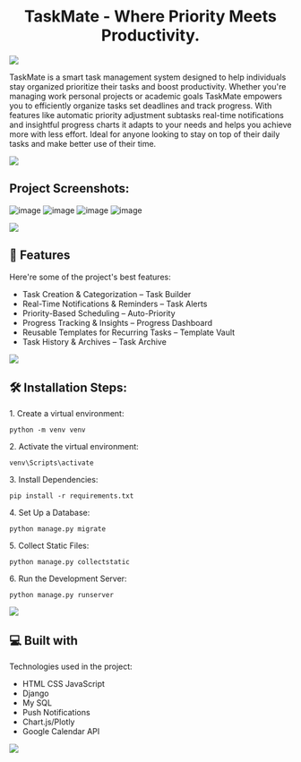 <h1 align="center" id="title">TaskMate - Where Priority Meets Productivity.</h1>
<img src="https://user-images.githubusercontent.com/73097560/115834477-dbab4500-a447-11eb-908a-139a6edaec5c.gif">

<p id="description">TaskMate is a smart task management system designed to help individuals stay organized prioritize their tasks and boost productivity. Whether you're managing work personal projects or academic goals TaskMate empowers you to efficiently organize tasks set deadlines and track progress. With features like automatic priority adjustment subtasks real-time notifications and insightful progress charts it adapts to your needs and helps you achieve more with less effort. Ideal for anyone looking to stay on top of their daily tasks and make better use of their time.</p>

<img src="https://user-images.githubusercontent.com/73097560/115834477-dbab4500-a447-11eb-908a-139a6edaec5c.gif">

<h2>Project Screenshots:</h2>

![image](https://github.com/user-attachments/assets/1b539d5e-8974-4dd4-88e4-f28a8a30618c)
![image](https://github.com/user-attachments/assets/960fa156-8c42-46a8-bde7-e97f1ba6ccde)
![image](https://github.com/user-attachments/assets/f41b7690-0294-436b-96d7-7d47502a01c2)
![image](https://github.com/user-attachments/assets/8fbcf31e-d256-4101-a895-4ade3f433350)

<img src="https://user-images.githubusercontent.com/73097560/115834477-dbab4500-a447-11eb-908a-139a6edaec5c.gif">

<h2>🧐 Features</h2>

Here're some of the project's best features:

*   Task Creation & Categorization – Task Builder
*   Real-Time Notifications & Reminders – Task Alerts
*   Priority-Based Scheduling – Auto-Priority
*   Progress Tracking & Insights – Progress Dashboard
*   Reusable Templates for Recurring Tasks – Template Vault
*   Task History & Archives – Task Archive

<img src="https://user-images.githubusercontent.com/73097560/115834477-dbab4500-a447-11eb-908a-139a6edaec5c.gif">

<h2>🛠️ Installation Steps:</h2>

<p>1. Create a virtual environment:</p>

```
python -m venv venv
```

<p>2. Activate the virtual environment:</p>

```
venv\Scripts\activate
```

<p>3. Install Dependencies:</p>

```
pip install -r requirements.txt
```

<p>4. Set Up a Database:</p>

```
python manage.py migrate
```

<p>5. Collect Static Files:</p>

```
python manage.py collectstatic
```

<p>6. Run the Development Server:</p>

```
python manage.py runserver
```

 <img src="https://user-images.githubusercontent.com/73097560/115834477-dbab4500-a447-11eb-908a-139a6edaec5c.gif"> 
  
<h2>💻 Built with</h2>

Technologies used in the project:

*   HTML CSS JavaScript
*   Django
*   My SQL
*   Push Notifications
*   Chart.js/Plotly
*   Google Calendar API
  <img src="https://user-images.githubusercontent.com/73097560/115834477-dbab4500-a447-11eb-908a-139a6edaec5c.gif">
